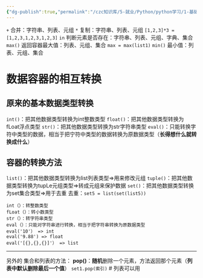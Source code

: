 ```yaml
---
{"dg-publish":true,"permalink":"/czc知识库/5-就业/Python/python学习/1-基础的基础/108数据容器的公共方法/","dgPassFrontmatter":true,"created":"2024-11-04T19:57:50.777+08:00","updated":"2024-12-08T12:39:45.295+08:00"}
---
```




`+`
	合并：字符串、列表、元组
`*`
	复制：字符串、列表、元组
	`[1,2,3]*3 = [1,2,3,1,2,3,1,2,3]`
`in`
	判断元素是否存在：字符串、列表、元组、字典、集合
`max()`
	返回容器最大值：列表、元组、集合
	`max = max(list1)`
`min()`
	最小值：列表、元组、集合

# 数据容器的相互转换

## 原来的基本数据类型转换

`int()`：把其他数据类型转换为int整数类型
`float()`：把其他数据类型转换为fLoat浮点类型
`str()`：把其他数据类型转换为str字符串类型
`eval()`：只能转换字符中类型的数据，相当于把宁符中类型的数据转换为原数据类型（**长得想什么就转换成什么**）

## 容器的转换方法

`list()`：把其他数据类型转换为list列表类型=>用来修改元组
`tuple()`：把其他数据类型转换为tupLe元组类型=>转成元组来保护数据
`set()`：把其他数据类型转换为set集合类型=>用于去重
	去重：`set5 = list(set(list5))`

```
int（）：转整数类型
fLoat（）：转小数类型
str（）：转字符串类型
eval（）：只能对字符串进行转换，相当于把字符串转换为原数据类型
eval('10'） => int
eval('9.88') => float
eval('[{},{},{}]'） => list
```

---
另外的
集合和列表的方法：
	**pop()**：**随机**删除一个元素，方法返回那个元素（**列表中默认删除最后一个值**）
	`set1.pop(索引)`  # 列表可以用